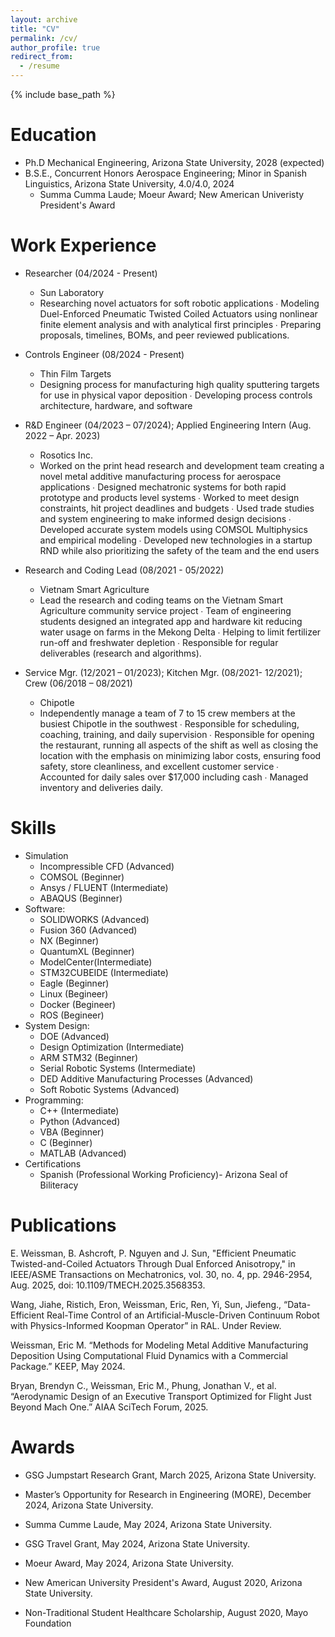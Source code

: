 ```yaml
---
layout: archive
title: "CV"
permalink: /cv/
author_profile: true
redirect_from:
  - /resume
---
```


{% include base_path %}

Education
======
* Ph.D Mechanical Engineering, Arizona State University, 2028 (expected)
* B.S.E., Concurrent Honors Aerospace Engineering; Minor in Spanish Linguistics, Arizona State University, 4.0/4.0, 2024
  *  Summa Cumma Laude; Moeur Award; New American Univeristy President's Award


Work Experience
======
* Researcher (04/2024 - Present)
  * Sun Laboratory
  * Researching novel actuators for soft robotic applications ∙ Modeling Duel-Enforced Pneumatic Twisted Coiled Actuators 
using nonlinear finite element analysis and with analytical first principles ∙ Preparing proposals, timelines, BOMs, and peer 
reviewed publications.

* Controls Engineer (08/2024 - Present)
  * Thin Film Targets
  * Designing process for manufacturing high quality sputtering targets for use in physical vapor deposition ∙ Developing process controls architecture, hardware, and software

* R&D Engineer (04/2023 – 07/2024); Applied Engineering Intern (Aug. 2022 – Apr. 2023) 
  * Rosotics Inc.
  * Worked on the print head research and development team creating a novel metal additive manufacturing process for 
aerospace applications ∙ Designed mechatronic systems for both rapid prototype and products level systems ∙ Worked to 
meet design constraints, hit project deadlines and budgets ∙ Used trade studies and system engineering to make informed 
design decisions ∙ Developed accurate system models using COMSOL Multiphysics and empirical modeling ∙ Developed new 
technologies in a startup RND while also prioritizing the safety of the team and the end users

* Research and Coding Lead (08/2021 - 05/2022)
  * Vietnam Smart Agriculture 
  *  Lead the research and coding teams on the Vietnam Smart Agriculture community service project ∙ Team of engineering 
students designed an integrated app and hardware kit reducing water usage on farms in the Mekong Delta ∙ Helping to limit 
fertilizer run-off and freshwater depletion ∙ Responsible for regular deliverables (research and algorithms).

* Service Mgr. (12/2021 – 01/2023); Kitchen Mgr. (08/2021- 12/2021); Crew (06/2018 – 08/2021)
  * Chipotle
  *   Independently manage a team of 7 to 15 crew members at the busiest Chipotle in the southwest ∙ Responsible for 
scheduling, coaching, training, and daily supervision ∙ Responsible for opening the restaurant, running all aspects of the shift 
as well as closing the location with the emphasis on minimizing labor costs, ensuring food safety, store cleanliness, and 
excellent customer service ∙ Accounted for daily sales over $17,000 including cash ∙ Managed inventory and deliveries daily.

Skills
======
* Simulation
  * Incompressible CFD (Advanced)
  * COMSOL (Beginner)
  * Ansys / FLUENT (Intermediate)
  * ABAQUS (Beginner)
* Software:
  *  SOLIDWORKS (Advanced)
  *  Fusion 360 (Advanced)
  *  NX (Beginner)
  *  QuantumXL (Beginner)
  *  ModelCenter(Intermediate)
  *  STM32CUBEIDE (Intermediate)
  *  Eagle (Beginner)
  *  Linux (Begineer)
  *  Docker (Begineer)
  *  ROS (Begineer)
* System Design:
  *  DOE (Advanced)
  *  Design Optimization (Intermediate)
  *  ARM STM32 (Beginner)
  *  Serial Robotic Systems (Intermediate)
  *  DED Additive Manufacturing Processes (Advanced)
  *  Soft Robotic Systems (Advanced)
* Programming:
  * C++ (Intermediate)
  * Python (Advanced)
  * VBA (Beginner)
  * C (Beginner)
  * MATLAB (Advanced)
* Certifications
  * Spanish (Professional Working Proficiency)- Arizona Seal of Biliteracy

Publications
======
E. Weissman, B. Ashcroft, P. Nguyen and J. Sun, "Efficient Pneumatic Twisted-and-Coiled Actuators Through Dual Enforced Anisotropy," in IEEE/ASME Transactions on Mechatronics, vol. 30, no. 4, pp. 2946-2954, Aug. 2025, doi: 10.1109/TMECH.2025.3568353.

Wang, Jiahe, Ristich, Eron, Weissman, Eric, Ren, Yi, Sun, Jiefeng., “Data-Efficient Real-Time Control of an Artificial-Muscle-Driven Continuum Robot with Physics-Informed Koopman Operator” in RAL. Under Review. 

Weissman, Eric M. “Methods for Modeling Metal Additive Manufacturing Deposition Using Computational Fluid 
Dynamics with a Commercial Package.” KEEP, May 2024.

Bryan, Brendyn C., Weissman, Eric M., Phung, Jonathan V., et al. “Aerodynamic Design of an Executive Transport 
Optimized for Flight Just Beyond Mach One.” AIAA SciTech Forum, 2025.

Awards
======
* GSG Jumpstart Research Grant, March 2025, Arizona State University.
  
* Master’s Opportunity for Research in Engineering (MORE), December 2024, Arizona State University.

* Summa Cumme Laude, May 2024, Arizona State University.
  
* GSG Travel Grant, May 2024, Arizona State University.

* Moeur Award, May 2024, Arizona State University. 

* New American University President's Award, August 2020, Arizona State University.

* Non-Traditional Student Healthcare Scholarship, August 2020, Mayo Foundation
